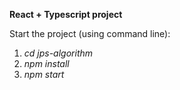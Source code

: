 **React + Typescript project**

Start the project (using command line):
<ol>
  <li><i>cd jps-algorithm</i></li>
  <li><i>npm install</i></li>
  <li><i>npm start</i></li>
</ol>


